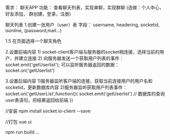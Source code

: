 需求： 聊天APP
功能： 查看聊天列表，实现单聊，实现群聊 (选做：个人中心，好友添加， 群创建，登录，注册)


聊天列表
1.创建一张用户（user）表
    字段：
    username,
    headering,
    socketid,
    isonline,
    (password,mail...)


1.5 在页面选择一个聊天角色



2.设置前端内容
    1) socket-client客户端与服务器的socket相连接，选择当前的用户，并建立连接
    2) 向服务器发送一个获取用户列表的事件：socket.emit('getUserlist'); 可以监听服务器返回的数据：socket.on('getUserlist') 
        

3.设置后端内容
    1)服务器监听客户端的连接，获取当前连接用户的用户名和socketid，更新数据库内容
    2)服务器监听获取用户列表事件：
        socket.on('getUserList',function(){ 
            socket.emit('getUserlist')  // 数据库的查询user表语句，将结果返回给前端
        })



//安装
npm install socket.io-client --save



//打包
vue ui

npm run build 
...